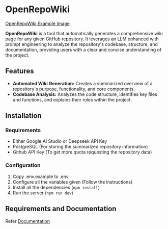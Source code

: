 
# OpenRepoWiki

[OpenRepoWiki Example Image](https://github.com/daeisbae/open-repo-wiki/blob/main/assets/openrepowiki.png)

**OpenRepoWiki** is a tool that automatically generates a comprehensive wiki page for any given GitHub repository. It leverages an LLM enhanced with prompt engineering to analyze the repository's codebase, structure, and documentation, providing users with a clear and concise understanding of the project.

## Features

- **Automated Wiki Generation:** Creates a summarized overview of a repository's purpose, functionality, and core components.
- **Codebase Analysis:** Analyzes the code structure, identifies key files and functions, and explains their roles within the project.

## Installation

### Requirements

- Either Google AI Studio or Deepseek API Key
- PostgreSQL (For storing the summarized repository information)
- Github API Key (To get more quota requesting the repository data)

### Configuration

1. Copy .env.example to .env
2. Configure all the variables given (Follow the instructions)
3. Install all the dependencies (`npm install`)
4. Run the server (`npm run dev`)

## Requirements and Documentation

Refer [Documentation](https://github.com/daeisbae/open-repo-wiki/blob/main/docs/)
